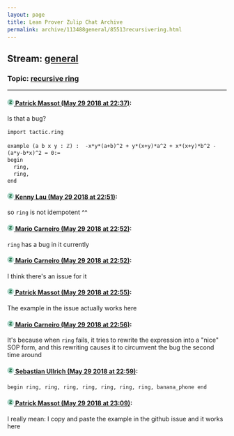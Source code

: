 ```yaml
---
layout: page
title: Lean Prover Zulip Chat Archive 
permalink: archive/113488general/85513recursivering.html
---
```


## Stream: [general](index.html)
### Topic: [recursive ring](85513recursivering.html)

---

#### [![Click to go to Zulip](../../assets/img/zulip2.png) Patrick Massot (May 29 2018 at 22:37)](https://leanprover.zulipchat.com/#narrow/stream/113488-general/topic/recursive%20ring/near/127272896):
Is that a bug?
```lean
import tactic.ring

example (a b x y : ℤ) :  -x*y*(a+b)^2 + y*(x+y)*a^2 + x*(x+y)*b^2 - (a*y-b*x)^2 = 0:=
begin
  ring,
  ring,
end
```

#### [![Click to go to Zulip](../../assets/img/zulip2.png) Kenny Lau (May 29 2018 at 22:51)](https://leanprover.zulipchat.com/#narrow/stream/113488-general/topic/recursive%20ring/near/127273575):
so `ring` is not idempotent ^^

#### [![Click to go to Zulip](../../assets/img/zulip2.png) Mario Carneiro (May 29 2018 at 22:52)](https://leanprover.zulipchat.com/#narrow/stream/113488-general/topic/recursive%20ring/near/127273638):
`ring` has a bug in it currently

#### [![Click to go to Zulip](../../assets/img/zulip2.png) Mario Carneiro (May 29 2018 at 22:52)](https://leanprover.zulipchat.com/#narrow/stream/113488-general/topic/recursive%20ring/near/127273640):
I think there's an issue for it

#### [![Click to go to Zulip](../../assets/img/zulip2.png) Patrick Massot (May 29 2018 at 22:55)](https://leanprover.zulipchat.com/#narrow/stream/113488-general/topic/recursive%20ring/near/127273728):
The example in the issue actually works here

#### [![Click to go to Zulip](../../assets/img/zulip2.png) Mario Carneiro (May 29 2018 at 22:56)](https://leanprover.zulipchat.com/#narrow/stream/113488-general/topic/recursive%20ring/near/127273791):
It's because when `ring` fails, it tries to rewrite the expression into a "nice" SOP form, and this rewriting causes it to circumvent the bug the second time around

#### [![Click to go to Zulip](../../assets/img/zulip2.png) Sebastian Ullrich (May 29 2018 at 22:59)](https://leanprover.zulipchat.com/#narrow/stream/113488-general/topic/recursive%20ring/near/127273899):
`begin ring, ring, ring, ring, ring, ring, ring, banana_phone end`

#### [![Click to go to Zulip](../../assets/img/zulip2.png) Patrick Massot (May 29 2018 at 23:09)](https://leanprover.zulipchat.com/#narrow/stream/113488-general/topic/recursive%20ring/near/127274422):
I really mean: I copy and paste the example in the github issue and it works here


